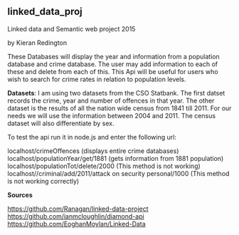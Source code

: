 ## linked_data_proj
Linked data and Semantic web project 2015

by Kieran Redington

These Databases will display the year and information from a population database and crime database.
The user may add information to each of these and delete from each of this.
This Api will be useful for users who wish to search for crime rates in relation to population 
levels. 

**Datasets**: 
I am using two datasets from the CSO Statbank. The first datset records the
crime, year and number of offences in that year. The other dataset is the results 
of all the nation wide census from 1841 till 2011. For our needs we will use the 
information between 2004 and 2011. The census dataset will also differentiate by sex.


To test the api run it in node.js and enter the following url:

localhost/crimeOffences (displays entire crime databases)
localhost/populationYear/get/1881  (gets information from 1881 population)
localhost/populationTot/delete/2000 (This method is not working)
localhost//criminal/add/2011/attack on security personal/1000 (This method is not working correctly)

**Sources**

https://github.com/Ranagan/linked-data-project
https://github.com/ianmcloughlin/diamond-api
https://github.com/EoghanMoylan/Linked-Data

